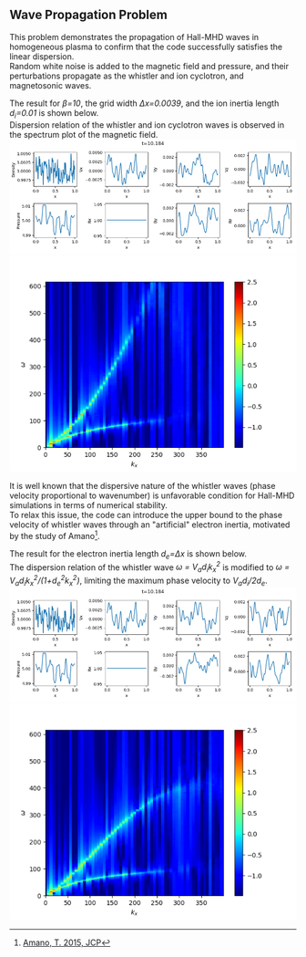 ## Wave Propagation Problem
This problem demonstrates the propagation of Hall-MHD waves in homogeneous plasma to confirm that the code successfully satisfies the linear dispersion.<br>
Random white noise is added to the magnetic field and pressure, and their perturbations propagate as the whistler and ion cyclotron,  and magnetosonic waves.

The result for *&beta;=10*, the grid width *&Delta;x=0.0039*, and the ion inertia length *d<sub>i</sub>=0.01* is shown below.<br>
Dispersion relation of the whistler and ion cyclotron waves is observed in the spectrum plot of the magnetic field.
![Wave profile for beta=10](../../imgs/h-wave/wave_b1e+1.png)
![Spectrum of by for beta=10](../../imgs/h-wave/wk_by_b1e+1.png)

It is well known that the dispersive nature of the whistler waves (phase velocity proportional to wavenumber) is unfavorable condition for Hall-MHD simulations in terms of numerical stability.<br>
To relax this issue, the code can introduce the upper bound to the phase velocity of whistler waves through an "artificial" electron inertia, motivated by the study of Amano[^1].<br>

The result for the electron inertia length *d<sub>e</sub>=&Delta;x* is shown below.<br>
The dispersion relation of the whistler wave *&omega; = V<sub>a</sub>d<sub>i</sub>k<sub>x</sub><sup>2</sup>* is modified to *&omega; = V<sub>a</sub>d<sub>i</sub>k<sub>x</sub><sup>2</sup>/(1+d<sub>e</sub><sup>2</sup>k<sub>x</sub><sup>2</sup>)*, limiting the maximum phase velocity to *V<sub>a</sub>d<sub>i</sub>/2d<sub>e</sub>*.
![Wave profile for beta=10](../../imgs/h-wave/wave_b1e+1_e.png)
![Spectrum of by for beta=10](../../imgs/h-wave/wk_by_b1e+1_e.png)

[^1]: [Amano, T. 2015, JCP](https://www.sciencedirect.com/science/article/abs/pii/S0021999115004805?via%3Dihub)
